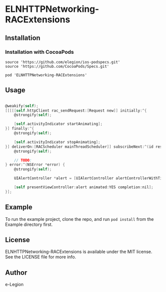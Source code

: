 # ELNHTTPNetworking-RACExtensions

## Installation

### Installation with CocoaPods

```
source 'https://github.com/elegion/ios-podspecs.git'
source 'https://github.com/CocoaPods/Specs.git'

pod 'ELNHTTPNetworking-RACExtensions'
```

## Usage

```objectivec

@weakify(self);
[[[[[self.httpClient rac_sendRequest:[Request new]] initially:^{
    @strongify(self);

    [self.activityIndicator startAnimating];
}] finally:^{
    @strongify(self);

    [self.activityIndicator stopAnimating];
}] deliverOn:[RACScheduler mainThreadScheduler]] subscribeNext:^(id responseObject) {
    @strongify(self);

    // TODO:
} error:^(NSError *error) {
    @strongify(self);

    UIAlertController *alert = [UIAlertController alertControllerWithTitle:error.domain message:error.description preferredStyle:UIAlertControllerStyleAlert];

    [self presentViewController:alert animated:YES completion:nil];
}];

```

## Example

To run the example project, clone the repo, and run `pod install` from the Example directory first.

## License

ELNHTTPNetworking-RACExtensions is available under the MIT license. See the LICENSE file for more info.

## Author

e-Legion
